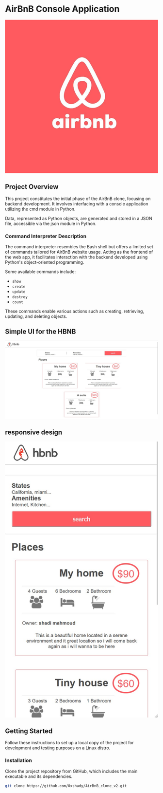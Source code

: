 # AirBnB Console Application

![AirBnB Logo](airbnb_logo.png)

## Project Overview

This project constitutes the initial phase of the AirBnB clone, focusing on backend development. It involves interfacing with a console application utilizing the cmd module in Python.

Data, represented as Python objects, are generated and stored in a JSON file, accessible via the json module in Python.

### Command Interpreter Description

The command interpreter resembles the Bash shell but offers a limited set of commands tailored for AirBnB website usage. Acting as the frontend of the web app, it facilitates interaction with the backend developed using Python's object-oriented programming.

Some available commands include:

- `show`
- `create`
- `update`
- `destroy`
- `count`

These commands enable various actions such as creating, retrieving, updating, and deleting objects.
## Simple UI for the HBNB
![AirBnB Frontend simple](simple.png)
## responsive design
![AirBnB Frontend responsive](responisve.png)
## Getting Started

Follow these instructions to set up a local copy of the project for development and testing purposes on a Linux distro.

### Installation

Clone the project repository from GitHub, which includes the main executable and its dependencies.

```bash
git clone https://github.com/Oxshady/AirBnB_clone_v2.git
